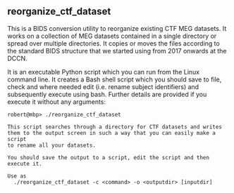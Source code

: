 ## reorganize_ctf_dataset

This is a BIDS conversion utility to reorganize existing CTF MEG datasets. It works on a collection of MEG datasets contained in a single directory or spread over multiple directories. It copies or moves the files according to the standard BIDS structure that we started using from 2017 onwards at the DCCN.

It is an executable Python script which you can run from the Linux command line. It creates a Bash shell script which you should save to file, check and where needed edit (i.e. rename subject identifiers) and subsequently execute using bash. Further details are provided if you execute it without any arguments:

```
robert@mbp> ./reorganize_ctf_dataset

This script searches through a directory for CTF datasets and writes
them to the output screen in such a way that you can easily make a script
to rename all your datasets.

You should save the output to a script, edit the script and then execute it.

Use as
  ./reorganize_ctf_dataset -c <command> -o <outputdir> [inputdir]
  ```

